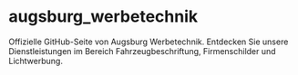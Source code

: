 # augsburg_werbetechnik
Offizielle GitHub-Seite von Augsburg Werbetechnik. Entdecken Sie unsere Dienstleistungen im Bereich Fahrzeugbeschriftung, Firmenschilder und Lichtwerbung.
